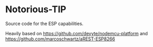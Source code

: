 # Notorious-TIP

Source code for the ESP capabilities.

Heavily based on https://github.com/devyte/nodemcu-platform and https://github.com/marcoschwartz/aREST-ESP8266
